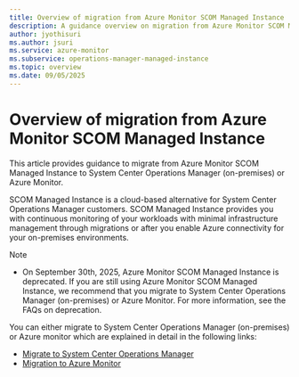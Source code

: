 ```yaml
---
title: Overview of migration from Azure Monitor SCOM Managed Instance
description: A guidance overview on migration from Azure Monitor SCOM Managed Instance to System Center Operations Manager or Azure Monitor.
author: jyothisuri
ms.author: jsuri
ms.service: azure-monitor
ms.subservice: operations-manager-managed-instance
ms.topic: overview
ms.date: 09/05/2025
---
```


# Overview of migration from Azure Monitor SCOM Managed Instance

This article provides guidance to migrate from Azure Monitor SCOM Managed Instance to System Center Operations Manager (on-premises) or Azure Monitor.    

SCOM Managed Instance is a cloud-based alternative for System Center Operations Manager customers. SCOM Managed Instance provides you with continuous monitoring of your workloads with minimal infrastructure management through migrations or after you enable Azure connectivity for your on-premises environments.

> [!Note]
> - On September 30th, 2025, Azure Monitor SCOM Managed Instance is deprecated. If you are still using Azure Monitor SCOM Managed Instance, we recommend that you migrate to System Center Operations Manager (on-premises) or Azure Monitor. For more information, see the FAQs on deprecation.      

You can either migrate to System Center Operations Manager (on-premises) or Azure monitor which are explained in detail in the following links:
- [Migrate to System Center Operations Manager](migrate-to-operations-manager.md)  
- [Migration to Azure Monitor](migrate-to-azure-monitor.md)  

